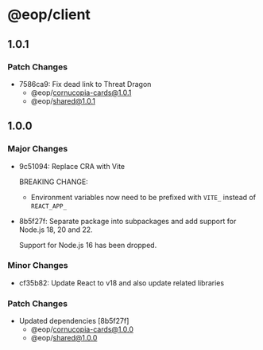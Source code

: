# @eop/client

## 1.0.1

### Patch Changes

- 7586ca9: Fix dead link to Threat Dragon
  - @eop/cornucopia-cards@1.0.1
  - @eop/shared@1.0.1

## 1.0.0

### Major Changes

- 9c51094: Replace CRA with Vite

  BREAKING CHANGE:

  - Environment variables now need to be prefixed with `VITE_` instead of `REACT_APP_`

- 8b5f27f: Separate package into subpackages and add support for Node.js 18, 20 and 22.

  Support for Node.js 16 has been dropped.

### Minor Changes

- cf35b82: Update React to v18 and also update related libraries

### Patch Changes

- Updated dependencies [8b5f27f]
  - @eop/cornucopia-cards@1.0.0
  - @eop/shared@1.0.0
